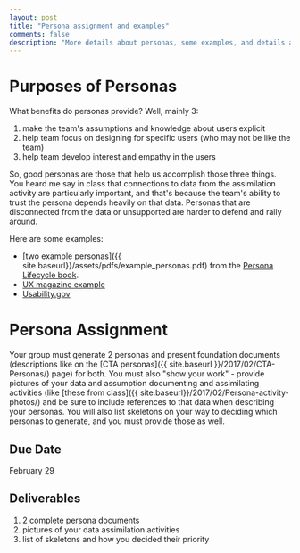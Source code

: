 ```yaml
---
layout: post
title: "Persona assignment and examples"
comments: false
description: "More details about personas, some examples, and details about your assignment"
---
```


# Purposes of Personas

What benefits do personas provide? Well, mainly 3:

1. make the team's assumptions and knowledge about users explicit
2. help team focus on designing for specific users (who may not be like the team)
3. help team develop interest and empathy in the users

So, good personas are those that help us accomplish those three things. You heard me say in class that connections to data from the assimilation activity are particularly important, and that's because the team's ability to trust the persona depends heavily on that data. Personas that are disconnected from the data or unsupported are harder to defend and rally around.

Here are some examples:

- [two example personas]({{ site.baseurl}}/assets/pdfs/example_personas.pdf) from the [Persona Lifecycle book](https://smile.amazon.com/Essential-Persona-Lifecycle-Building-Personas/dp/0123814189?_encoding=UTF8&keywords=persona%20lifecycle&qid=1487194670&ref_=sr_1_1&sr=8-1).
- [UX magazine example](http://uxmag.com/sites/default/files/uploads/oconnorpersonas/samplepersona.png)
- [Usability.gov](https://www.usability.gov/how-to-and-tools/methods/personas.html)

# Persona Assignment

Your group must generate 2 personas and present foundation documents (descriptions like on the [CTA personas]({{ site.baseurl }}/2017/02/CTA-Personas/) page) for both. You must also "show your work" - provide pictures of your data and assumption documenting and assimilating activities (like [these from class]({{ site.baseurl}}/2017/02/Persona-activity-photos/) and be sure to include references to that data when describing your personas. You will also list skeletons on your way to deciding which personas to generate, and you must provide those as well.

## Due Date
February 29

## Deliverables

1. 2 complete persona documents
2. pictures of your data assimilation activities
3. list of skeletons and how you decided their priority